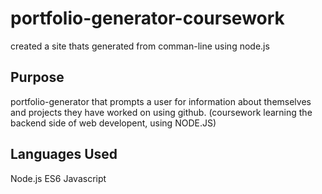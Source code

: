 # portfolio-generator-coursework
created a site thats generated from comman-line using node.js

## Purpose
portfolio-generator that prompts a user for information about themselves and projects they have worked on using github.
(coursework learning the backend side of web developent, using NODE.JS)

## Languages Used
Node.js
ES6
Javascript
